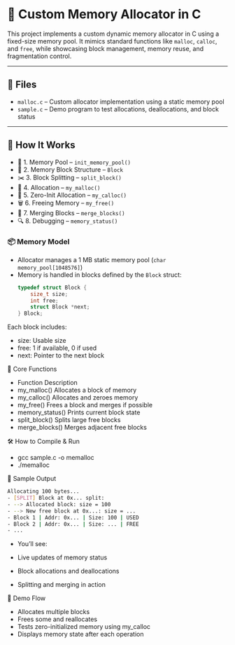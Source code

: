 # 🧠 Custom Memory Allocator in C

This project implements a custom dynamic memory allocator in C using a fixed-size memory pool. It mimics standard functions like `malloc`, `calloc`, and `free`, while showcasing block management, memory reuse, and fragmentation control.

---

## 📁 Files

- `malloc.c` – Custom allocator implementation using a static memory pool
- `sample.c` – Demo program to test allocations, deallocations, and block status

---

## 🚀 How It Works

- 🧱 1. Memory Pool – `init_memory_pool()`
- 🧩 2. Memory Block Structure – `Block`
- ✂️ 3. Block Splitting – `split_block()`
- 🧵 4. Allocation – `my_malloc()`
- 🧽 5. Zero-Init Allocation – `my_calloc()`
- 🗑️ 6. Freeing Memory – `my_free()`
- 🧬 7. Merging Blocks – `merge_blocks()`
- 🔍 8. Debugging – `memory_status()`


### 📦 Memory Model

- Allocator manages a 1 MB static memory pool (`char memory_pool[1048576]`)
- Memory is handled in blocks defined by the `Block` struct:
  ```c
  typedef struct Block {
      size_t size;
      int free;
      struct Block *next;
  } Block;
Each block includes:

- size: Usable size
- free: 1 if available, 0 if used
- next: Pointer to the next block

🔧 Core Functions

- Function	Description
- my_malloc()	Allocates a block of memory
- my_calloc()	Allocates and zeroes memory
- my_free()	Frees a block and merges if possible
- memory_status()	Prints current block state
- split_block()	Splits large free blocks
- merge_blocks()	Merges adjacent free blocks


🛠️ How to Compile & Run

- gcc sample.c -o memalloc
- ./memalloc


📌 Sample Output
```bash
Allocating 100 bytes...
- [SPLIT] Block at 0x... split:
- --> Allocated block: size = 100
- --> New free block at 0x...: size = ...
- Block 1 | Addr: 0x... | Size: 100 | USED
- Block 2 | Addr: 0x... | Size: ... | FREE
- ...
```
- You’ll see:

- Live updates of memory status
- Block allocations and deallocations
- Splitting and merging in action

🧪 Demo Flow

- Allocates multiple blocks
- Frees some and reallocates
- Tests zero-initialized memory using my_calloc
- Displays memory state after each operation
